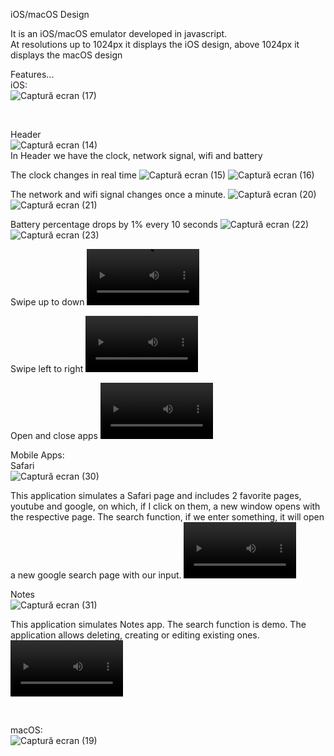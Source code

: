 iOS/macOS Design

It is an iOS/macOS emulator developed in javascript. </br>
At resolutions up to 1024px it displays the iOS design, above 1024px it displays the macOS design </br>

Features... </br>
iOS: </br>
![Captură ecran (17)](https://user-images.githubusercontent.com/67306273/182203095-c4cc94c0-ed55-48d9-b65e-8d2d7928439b.png) </br>

</br>

Header </br>
![Captură ecran (14)](https://user-images.githubusercontent.com/67306273/182174659-81e2338a-f3bf-4d67-baa9-32f905404e19.png) </br>
In Header we have the clock, network signal, wifi and battery </br>

The clock changes in real time 
![Captură ecran (15)](https://user-images.githubusercontent.com/67306273/182175953-d8096deb-c86a-42b0-9c4b-da902163e3d4.png) 
![Captură ecran (16)](https://user-images.githubusercontent.com/67306273/182176139-3b48a681-9624-41d3-81a5-c6d559d3814c.png) </br>

The network and wifi signal changes once a minute.
![Captură ecran (20)](https://user-images.githubusercontent.com/67306273/182245349-daa06fd9-8f66-4e8f-a22b-14b6c8e20da3.png)
![Captură ecran (21)](https://user-images.githubusercontent.com/67306273/182245522-4eb051a7-c922-46cc-9475-2f159556a37e.png)</br>

Battery percentage drops by 1% every 10 seconds
![Captură ecran (22)](https://user-images.githubusercontent.com/67306273/182245842-1af70e99-f8d5-4c8d-bff4-488dc31fc2e4.png)
![Captură ecran (23)](https://user-images.githubusercontent.com/67306273/182245971-f5ba409f-13b3-4841-9372-aaceedef40c8.png)  </br>

Swipe up to down
<video src='https://user-images.githubusercontent.com/67306273/182248126-00587c82-3707-47b8-96e7-fc1b6f4ad577.mp4' width=180/></br>

Swipe left to right
<video src='https://user-images.githubusercontent.com/67306273/182248531-a1a6882d-8216-4be7-9c84-38191036e777.mp4' width=180/> </br>

Open and close apps
<video src='https://user-images.githubusercontent.com/67306273/183520761-46ab5469-a29a-47db-979c-9b1b367bad56.mp4' width=180/> </br>

Mobile Apps: </br>
Safari </br>
![Captură ecran (30)](https://user-images.githubusercontent.com/67306273/183522755-4cb2e682-48c3-46b2-a68a-82a1c1f51186.png)

This application simulates a Safari page and includes 2 favorite pages, youtube and google, on which, if I click on them, a new window opens with the respective page. The search function, if we enter something, it will open a new google search page with our input.
<video src='https://user-images.githubusercontent.com/67306273/183523026-5994270c-fd2b-491b-8840-671df8942713.mp4' width=180/> </br>

Notes </br>
![Captură ecran (31)](https://user-images.githubusercontent.com/67306273/183525257-ce26ebf9-4380-4fa9-96d7-e294bb6f841f.png)

This application simulates Notes app. The search function is demo. The application allows deleting, creating or editing existing ones.
<video src='https://user-images.githubusercontent.com/67306273/183526017-5862ea7b-7dfe-477f-b75f-3fac67c68bbb.mp4' width=180/> </br>

</br>

macOS: </br>
![Captură ecran (19)](https://user-images.githubusercontent.com/67306273/182203517-29bc5c39-3467-46b8-baa8-64f2d881013c.png)

      


